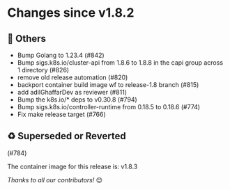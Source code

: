 <!-- markdownlint-disable no-inline-html line-length -->
# Changes since v1.8.2

## :seedling: Others

- Bump Golang to 1.23.4 (#842)
- Bump sigs.k8s.io/cluster-api from 1.8.6 to 1.8.8 in the capi group across 1 directory (#826)
- remove old release automation (#820)
- backport container build image wf to release-1.8 branch (#815)
- add adilGhaffarDev as reviewer (#811)
- Bump the k8s.io/* deps to v0.30.8 (#794)
- Bump sigs.k8s.io/controller-runtime from 0.18.5 to 0.18.6 (#774)
- Fix make release target (#766)

## :recycle: Superseded or Reverted

(#784)

The container image for this release is: v1.8.3

_Thanks to all our contributors!_ 😊
